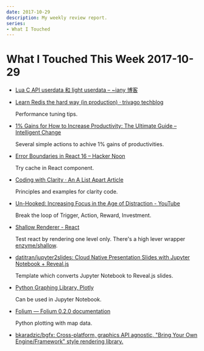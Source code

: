```yaml
---
date: 2017-10-29
description: My weekly review report.
series:
- What I Touched
---
```


# What I Touched This Week 2017-10-29


- [Lua C API userdata 和 light userdata – ~iany 博客](ia-writer://open?path=/Locations/iCloud/§%20Blog/Posts/Posts%20-%202017/1710%20-%20Lua%20C%20Api%20Userdata/♯%20Lua%20C%20Api%20Userdata%20-%20Chinese.md)

- [Learn Redis the hard way (in production) · trivago techblog](http://tech.trivago.com/2017/01/25/learn-redis-the-hard-way-in-production/)

    Performance tuning tips.

- [1% Gains for How to Increase Productivity: The Ultimate Guide – Intelligent Change](https://www.intelligentchange.com/blogs/news/how-to-increase-productivity)

    Several simple actions to achive 1% gains of productivities.

- [Error Boundaries in React 16 – Hacker Noon](https://hackernoon.com/error-boundaries-in-react-16-32fb8e185a3)

    Try cache in React component.

- [Coding with Clarity · An A List Apart Article](https://alistapart.com/article/coding-with-clarity)

    Principles and examples for clarity code.

- [Un-Hooked: Increasing Focus in the Age of Distraction - YouTube](https://www.youtube.com/watch?v=1j2Wg3kwZIk&feature=youtu.be)

    Break the loop of Trigger, Action, Reward, Investment.

<!--more-->

- [Shallow Renderer - React](https://reactjs.org/docs/shallow-renderer.html)

    Test react by rendering one level only. There's a high lever wrapper [enzyme/shallow](https://github.com/airbnb/enzyme/blob/master/docs/api/shallow.md).

- [datitran/jupyter2slides: Cloud Native Presentation Slides with Jupyter Notebook + Reveal.js](https://github.com/datitran/jupyter2slides)

    Template which converts Jupyter Notebook to Reveal.js slides.

- [Python Graphing Library, Plotly](https://plot.ly/python/)

    Can be used in Jupyter Notebook.

- [Folium — Folium 0.2.0 documentation](https://folium.readthedocs.io/en/latest/)

    Python plotting with map data.

- [bkaradzic/bgfx: Cross-platform, graphics API agnostic, "Bring Your Own Engine/Framework" style rendering library.](https://github.com/bkaradzic/bgfx)
